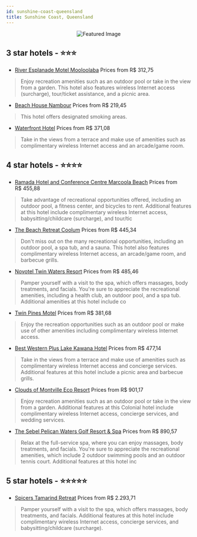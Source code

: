 ```yaml
---
id: sunshine-coast-queensland
title: Sunshine Coast, Queensland
---
```


<center><img src="https://i.travelapi.com/hotels/2000000/1640000/1640000/1639985/302e2256_z.jpg" alt="Featured Image" /></center>


##  3 star hotels - ⭐️⭐️⭐️

-    [River Esplanade Motel Mooloolaba](https://us.hurb.com/hotels/sunshine-coast/river-esplanade-motel-mooloolaba-JNP-JP351981?cmp=18055) Prices from R$ 312,75
   > Enjoy recreation amenities such as an outdoor pool or take in the view from a garden. This hotel also features wireless Internet access (surcharge), tour/ticket assistance, and a picnic area.
-    [Beach House Nambour](https://us.hurb.com/hotels/sunshine-coast/beach-house-nambour-JNP-JP774545?cmp=18055) Prices from R$ 219,45
   > This hotel offers designated smoking areas.
-    [Waterfront Hotel](https://us.hurb.com/hotels/sunshine-coast/waterfront-hotel-JNP-JP406706?cmp=18055) Prices from R$ 371,08
   > Take in the views from a terrace and make use of amenities such as complimentary wireless Internet access and an arcade/game room.

##  4 star hotels - ⭐️⭐️⭐️⭐️

-    [Ramada Hotel and Conference Centre Marcoola Beach](https://us.hurb.com/hotels/sunshine-coast/ramada-hotel-and-conference-centre-marcoola-beach-JNP-JP076203?cmp=18055) Prices from R$ 455,88
   > Take advantage of recreational opportunities offered, including an outdoor pool, a fitness center, and bicycles to rent. Additional features at this hotel include complimentary wireless Internet access, babysitting/childcare (surcharge), and tour/tic
-    [The Beach Retreat Coolum](https://us.hurb.com/hotels/sunshine-coast/the-beach-retreat-coolum-JNP-JP328194?cmp=18055) Prices from R$ 445,34
   > Don't miss out on the many recreational opportunities, including an outdoor pool, a spa tub, and a sauna. This hotel also features complimentary wireless Internet access, an arcade/game room, and barbecue grills.
-    [Novotel Twin Waters Resort](https://us.hurb.com/hotels/sunshine-coast/novotel-twin-waters-resort-JNP-JP036164?cmp=18055) Prices from R$ 485,46
   > Pamper yourself with a visit to the spa, which offers massages, body treatments, and facials. You're sure to appreciate the recreational amenities, including a health club, an outdoor pool, and a spa tub. Additional amenities at this hotel include co
-    [Twin Pines Motel](https://us.hurb.com/hotels/sunshine-coast/twin-pines-motel-JNP-JP353548?cmp=18055) Prices from R$ 381,68
   > Enjoy the recreation opportunities such as an outdoor pool or make use of other amenities including complimentary wireless Internet access.
-    [Best Western Plus Lake Kawana Hotel](https://us.hurb.com/hotels/sunshine-coast/best-western-plus-lake-kawana-hotel-JNP-JP507849?cmp=18055) Prices from R$ 477,14
   > Take in the views from a terrace and make use of amenities such as complimentary wireless Internet access and concierge services. Additional features at this hotel include a picnic area and barbecue grills.
-    [Clouds of Montville Eco Resort](https://us.hurb.com/hotels/sunshine-coast/clouds-of-montville-eco-resort-JNP-JP239886?cmp=18055) Prices from R$ 901,17
   > Enjoy recreation amenities such as an outdoor pool or take in the view from a garden. Additional features at this Colonial hotel include complimentary wireless Internet access, concierge services, and wedding services.
-    [The Sebel Pelican Waters Golf Resort & Spa](https://us.hurb.com/hotels/sunshine-coast/the-sebel-pelican-waters-golf-resort-spa-JNP-JP036151?cmp=18055) Prices from R$ 890,57
   > Relax at the full-service spa, where you can enjoy massages, body treatments, and facials. You're sure to appreciate the recreational amenities, which include 2 outdoor swimming pools and an outdoor tennis court. Additional features at this hotel inc

##  5 star hotels - ⭐️⭐️⭐️⭐️⭐️

-    [Spicers Tamarind Retreat](https://us.hurb.com/hotels/sunshine-coast/spicers-tamarind-retreat-JNP-JP850665?cmp=18055) Prices from R$ 2.293,71
   > Pamper yourself with a visit to the spa, which offers massages, body treatments, and facials. Additional features at this hotel include complimentary wireless Internet access, concierge services, and babysitting/childcare (surcharge).
